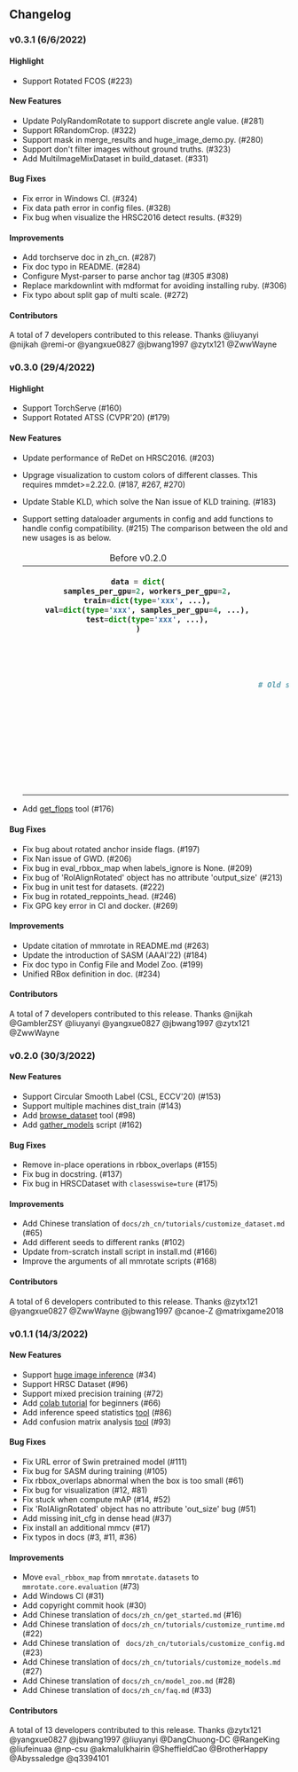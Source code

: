 ## Changelog

### v0.3.1 (6/6/2022)

#### Highlight

- Support Rotated FCOS (#223)

#### New Features

- Update PolyRandomRotate to support discrete angle value. (#281)
- Support RRandomCrop. (#322)
- Support mask in merge_results and huge_image_demo.py. (#280)
- Support don't filter images without ground truths. (#323)
- Add MultiImageMixDataset in build_dataset. (#331)

#### Bug Fixes

- Fix error in Windows CI. (#324)
- Fix data path error in config files. (#328)
- Fix bug when visualize the HRSC2016 detect results. (#329)

#### Improvements

- Add torchserve doc in zh_cn. (#287)
- Fix doc typo in README. (#284)
- Configure Myst-parser to parse anchor tag (#305 #308)
- Replace markdownlint with mdformat for avoiding installing ruby. (#306)
- Fix typo about split gap of multi scale. (#272)

#### Contributors

A total of 7 developers contributed to this release.
Thanks @liuyanyi @nijkah @remi-or @yangxue0827 @jbwang1997 @zytx121 @ZwwWayne

### v0.3.0 (29/4/2022)

#### Highlight

- Support TorchServe (#160)
- Support Rotated ATSS (CVPR'20) (#179)

#### New Features

- Update performance of ReDet on HRSC2016. (#203)

- Upgrage visualization to custom colors of different classes. This requires mmdet>=2.22.0. (#187, #267, #270)

- Update Stable KLD, which solve the Nan issue of KLD training. (#183)

- Support setting dataloader arguments in config and add functions to handle config compatibility. (#215)
  The comparison between the old and new usages is as below.

  <table align="center">
    <thead>
        <tr align='center'>
            <td>Before v0.2.0</td>
            <td>Since v0.3.0 </td>
        </tr>
    </thead>
    <tbody><tr valign='top'>
    <th>

  ```python
  data = dict(
      samples_per_gpu=2, workers_per_gpu=2,
      train=dict(type='xxx', ...),
      val=dict(type='xxx', samples_per_gpu=4, ...),
      test=dict(type='xxx', ...),
  )
  ```

  </th>
    <th>

  ```python
  # A recommended config that is clear
  data = dict(
      train=dict(type='xxx', ...),
      val=dict(type='xxx', ...),
      test=dict(type='xxx', ...),
      # Use different batch size during inference.
      train_dataloader=dict(samples_per_gpu=2, workers_per_gpu=2),
      val_dataloader=dict(samples_per_gpu=4, workers_per_gpu=4),
      test_dataloader=dict(samples_per_gpu=4, workers_per_gpu=4),
  )

  # Old style still works but allows to set more arguments about data loaders
  data = dict(
      samples_per_gpu=2,  # only works for train_dataloader
      workers_per_gpu=2,  # only works for train_dataloader
      train=dict(type='xxx', ...),
      val=dict(type='xxx', ...),
      test=dict(type='xxx', ...),
      # Use different batch size during inference.
      val_dataloader=dict(samples_per_gpu=4, workers_per_gpu=4),
      test_dataloader=dict(samples_per_gpu=4, workers_per_gpu=4),
  )
  ```

  </th></tr>
  </tbody></table>

- Add [get_flops](tools/analysis_tools/get_flops.py) tool (#176)

#### Bug Fixes

- Fix bug about rotated anchor inside flags. (#197)
- Fix Nan issue of GWD. (#206)
- Fix bug in eval_rbbox_map when labels_ignore is None. (#209)
- Fix bug of 'RoIAlignRotated' object has no attribute 'output_size' (#213)
- Fix bug in unit test for datasets. (#222)
- Fix bug in rotated_reppoints_head. (#246)
- Fix GPG key error in CI and docker. (#269)

#### Improvements

- Update citation of mmrotate in README.md (#263)
- Update the introduction of SASM (AAAI'22) (#184)
- Fix doc typo in Config File and Model Zoo. (#199)
- Unified RBox definition in doc. (#234)

#### Contributors

A total of 7 developers contributed to this release.
Thanks @nijkah @GamblerZSY @liuyanyi @yangxue0827 @jbwang1997 @zytx121 @ZwwWayne

### v0.2.0 (30/3/2022)

#### New Features

- Support Circular Smooth Label (CSL, ECCV'20) (#153)
- Support multiple machines dist_train (#143)
- Add [browse_dataset](tools/misc/browse_dataset.py) tool (#98)
- Add [gather_models](.dev_scripts/gather_models.py) script (#162)

#### Bug Fixes

- Remove in-place operations in rbbox_overlaps (#155)
- Fix bug in docstring. (#137)
- Fix bug in HRSCDataset with `clasesswise=ture` (#175)

#### Improvements

- Add Chinese translation of `docs/zh_cn/tutorials/customize_dataset.md` (#65)
- Add different seeds to different ranks (#102)
- Update from-scratch install script in install.md (#166)
- Improve the arguments of all mmrotate scripts (#168)

#### Contributors

A total of 6 developers contributed to this release.
Thanks @zytx121 @yangxue0827 @ZwwWayne @jbwang1997 @canoe-Z @matrixgame2018

### v0.1.1 (14/3/2022)

#### New Features

- Support [huge image inference](deom/huge_image_demo.py) (#34)
- Support HRSC Dataset (#96)
- Support mixed precision training (#72)
- Add [colab tutorial](demo/MMRotate_Tutorial.ipynb) for beginners (#66)
- Add inference speed statistics [tool](tools/analysis_tools/benchmark.py) (#86)
- Add confusion matrix analysis [tool](tools/analysis_tools/confusion_matrix.py) (#93)

#### Bug Fixes

- Fix URL error of Swin pretrained model (#111)
- Fix bug for SASM during training (#105)
- Fix rbbox_overlaps abnormal when the box is too small (#61)
- Fix bug for visualization (#12, #81)
- Fix stuck when compute mAP (#14, #52)
- Fix 'RoIAlignRotated' object has no attribute 'out_size' bug (#51)
- Add missing init_cfg in dense head (#37)
- Fix install an additional mmcv (#17)
- Fix typos in docs (#3, #11, #36)

#### Improvements

- Move `eval_rbbox_map` from `mmrotate.datasets` to `mmrotate.core.evaluation` (#73)
- Add  Windows CI (#31)
- Add copyright commit hook (#30)
- Add Chinese translation of `docs/zh_cn/get_started.md` (#16)
- Add Chinese translation of `docs/zh_cn/tutorials/customize_runtime.md` (#22)
- Add Chinese translation of ` docs/zh_cn/tutorials/customize_config.md` (#23)
- Add Chinese translation of `docs/zh_cn/tutorials/customize_models.md` (#27)
- Add Chinese translation of `docs/zh_cn/model_zoo.md` (#28)
- Add Chinese translation of `docs/zh_cn/faq.md` (#33)

#### Contributors

A total of 13 developers contributed to this release.
Thanks @zytx121 @yangxue0827 @jbwang1997 @liuyanyi @DangChuong-DC @RangeKing @liufeinuaa @np-csu @akmalulkhairin @SheffieldCao @BrotherHappy @Abyssaledge  @q3394101
